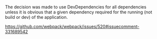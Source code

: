 The decision was made to use DevDependencies for all dependencies unless it is obvious that a given dependency required for the running (not build or dev) of the application.

https://github.com/webpack/webpack/issues/520#issuecomment-331689542
